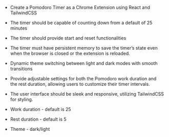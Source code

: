 - Create a Pomodoro Timer as a Chrome Extension using React and TailwindCSS
- The timer should be capable of counting down from a default of 25 minutes
- The timer should provide start and reset functionalities
- The timer must have persistent memory to save the timer’s state even when the browser is closed or the extension is reloaded.
- Dynamic theme switching between light and dark modes with smooth transitions
- Provide adjustable settings for both the Pomodoro work duration and the rest duration, allowing users to customize their timer intervals.
- The user interface should be sleek and responsive, utilizing TailwindCSS for styling.

- Work duration - default is 25
- Rest duration - default is 5
- Theme - dark/light
